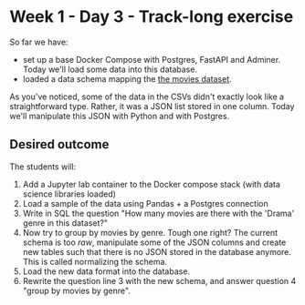 # Week 1 - Day 3 - Track-long exercise

So far we have:

- set up a base Docker Compose with Postgres, FastAPI and Adminer. Today we'll load some data into this database.
- loaded a data schema mapping the [the movies dataset](https://www.kaggle.com/rounakbanik/the-movies-dataset).

As you've noticed, some of the data in the CSVs didn't exactly look like a straightforward type. Rather, it was a JSON list stored in one column. Today we'll manipulate this JSON with Python and with Postgres.

## Desired outcome

The students will:

1. Add a Jupyter lab container to the Docker compose stack (with data science libraries loaded)
2. Load a sample of the data using Pandas + a Postgres connection
3. Write in SQL the question "How many movies are there with the 'Drama' genre in this dataset?"
4. Now try to group by movies by genre. Tough one right? The current schema is too _raw_, manipulate some of the JSON columns and create new tables such that there is no JSON stored in the database anymore. This is called normalizing the schema.
5. Load the new data format into the database.
6. Rewrite the question line 3 with the new schema, and answer question 4 "group by movies by genre".
